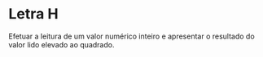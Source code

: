 # Letra H 

Efetuar a leitura de um valor numérico inteiro e apresentar o resultado do valor lido elevado ao quadrado.
